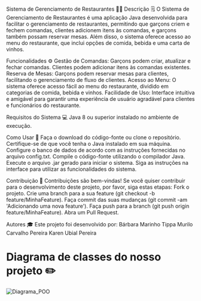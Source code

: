 Sistema de Gerenciamento de Restaurantes 🧑‍🍳
Descrição 🗒️
O Sistema de Gerenciamento de Restaurantes é uma aplicação Java desenvolvida para facilitar o gerenciamento de restaurantes, permitindo que garçons criem e fechem comandas, clientes adicionem itens às comandas, e garçons também possam reservar mesas. Além disso, o sistema oferece acesso ao menu do restaurante, que inclui opções de comida, bebida e uma carta de vinhos.

Funcionalidades ⚙️
Gestão de Comandas: Garçons podem criar, atualizar e fechar comandas. Clientes podem adicionar itens às comandas existentes.
Reserva de Mesas: Garçons podem reservar mesas para clientes, facilitando o gerenciamento de fluxo de clientes.
Acesso ao Menu: O sistema oferece acesso fácil ao menu do restaurante, dividido em categorias de comida, bebida e vinhos.
Facilidade de Uso: Interface intuitiva e amigável para garantir uma experiência de usuário agradável para clientes e funcionários do restaurante.

Requisitos do Sistema 💻
Java 8 ou superior instalado no ambiente de execução.

Como Usar 🤔
Faça o download do código-fonte ou clone o repositório.
Certifique-se de que você tenha o Java instalado em sua máquina.
Configure o banco de dados de acordo com as instruções fornecidas no arquivo config.txt.
Compile o código-fonte utilizando o compilador Java.
Execute o arquivo .jar gerado para iniciar o sistema.
Siga as instruções na interface para utilizar as funcionalidades do sistema.

Contribuição 🤝
Contribuições são bem-vindas! Se você quiser contribuir para o desenvolvimento deste projeto, por favor, siga estas etapas:
Fork o projeto.
Crie uma branch para a sua feature (git checkout -b feature/MinhaFeature).
Faça commit das suas mudanças (git commit -am 'Adicionando uma nova feature').
Faça push para a branch (git push origin feature/MinhaFeature).
Abra um Pull Request.

Autores 🎓
Este projeto foi desenvolvido por:
Bárbara Marinho Tippa
Murilo Carvalho Pereira
Karen Ubial Pereira
# Diagrama de classes do nosso projeto ✏️
![Diagrama_POO ](https://github.com/3mcp/POO_ProjetoFinal/assets/137966397/e86eaf52-8689-4bee-af85-c2aa52157fdb)
